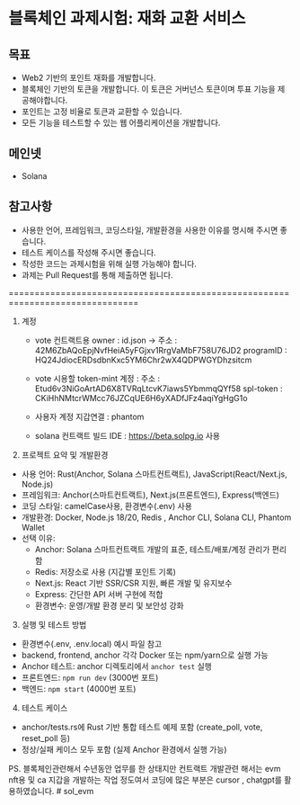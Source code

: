 # 블록체인 과제시험: 재화 교환 서비스

## 목표

- Web2 기반의 포인트 재화를 개발합니다.
- 블록체인 기반의 토큰을 개발합니다. 이 토큰은 거버넌스 토큰이며 투표 기능을 제공해야합니다.
- 포인트는 고정 비율로 토큰과 교환할 수 있습니다.
- 모든 기능을 테스트할 수 있는 웹 어플리케이션을 개발합니다.

## 메인넷

- Solana

## 참고사항

- 사용한 언어, 프레임워크, 코딩스타일, 개발환경을 사용한 이유를 명시해 주시면 좋습니다.
- 테스트 케이스를 작성해 주시면 좋습니다.
- 작성한 코드는 과제시험을 위해 실행 가능해야 합니다.
- 과제는 Pull Request를 통해 제출하면 됩니다.


===============================================================================

1. 계정

   - vote 컨트랙트용 owner : id.json  -> 
      주소 : 42M6ZbAQoEpjNvfHeiA5yFGjxv1RrgVaMbF758U76JD2
      programID : HQ24JdiocERDsdbnKxc5YM6Chr2wX4QDPWGYDhzsitcm

   - vote 시용할 token-mint 계정 : 
      주소 : Etud6v3NiGoArtAD6X8TVRqLtcvK7iaws5YbmmqQYf58
      spl-token : CKiHhNMtcrWMcc76JZCqUE6H6yXADfJFz4aqiYgHgG1o

   - 사용자 계정 지갑연결 : phantom

   - solana 컨트랙트 빌드 IDE : https://beta.solpg.io 사용


2. 프로젝트 요약 및 개발환경

- 사용 언어: Rust(Anchor, Solana 스마트컨트랙트), JavaScript(React/Next.js, Node.js)
- 프레임워크: Anchor(스마트컨트랙트), Next.js(프론트엔드), Express(백엔드)
- 코딩 스타일: camelCase사용,  환경변수(.env) 사용
- 개발환경: Docker, Node.js 18/20, Redis , Anchor CLI, Solana CLI, Phantom Wallet
- 선택 이유:
  - Anchor: Solana 스마트컨트랙트 개발의 표준, 테스트/배포/계정 관리가 편리함
  - Redis: 저장소로 사용 (지갑별 포인트 기록)
  - Next.js: React 기반 SSR/CSR 지원, 빠른 개발 및 유지보수
  - Express: 간단한 API 서버 구현에 적합
  - 환경변수: 운영/개발 환경 분리 및 보안성 강화
 
3. 실행 및 테스트 방법

- 환경변수(.env, .env.local) 예시 파일 참고
- backend, frontend, anchor 각각 Docker 또는 npm/yarn으로 실행 가능
- Anchor 테스트: anchor 디렉토리에서 `anchor test` 실행
- 프론트엔드: `npm run dev` (3000번 포트)
- 백엔드: `npm start` (4000번 포트)

4. 테스트 케이스

- anchor/tests.rs에 Rust 기반 통합 테스트 예제 포함 (create_poll, vote, reset_poll 등)
- 정상/실패 케이스 모두 포함 (실제 Anchor 환경에서 실행 가능)


PS.
블록체인관련해서 수년동안 업무를 한 상태지만 컨트랙트 개발관련 해서는 evm nft용 및 ca 지갑을 개발하는 작업 정도여서 코딩에 많은 부분은 cursor , chatgpt를 활용하였습니다. # sol_evm
